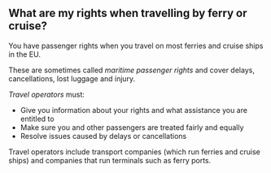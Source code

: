 ##  What are my rights when travelling by ferry or cruise?

You have passenger rights when you travel on most ferries and cruise ships in
the EU.

These are sometimes called _maritime passenger rights_ and cover delays,
cancellations, lost luggage and injury.

_Travel operators_ must:

  * Give you information about your rights and what assistance you are entitled to 
  * Make sure you and other passengers are treated fairly and equally 
  * Resolve issues caused by delays or cancellations 

Travel operators include transport companies (which run ferries and cruise
ships) and companies that run terminals such as ferry ports.
